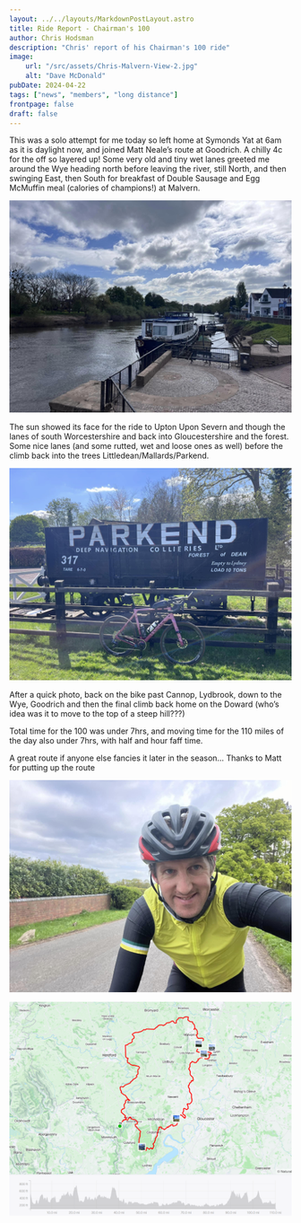 ```yaml
---
layout: ../../layouts/MarkdownPostLayout.astro
title: Ride Report - Chairman's 100
author: Chris Hodsman
description: "Chris' report of his Chairman's 100 ride"
image:
    url: "/src/assets/Chris-Malvern-View-2.jpg"
    alt: "Dave McDonald"
pubDate: 2024-04-22
tags: ["news", "members", "long distance"]
frontpage: false
draft: false
---
```

This was a solo attempt for me today so left home at Symonds Yat at 6am as it is daylight now, and joined Matt Neale’s route at Goodrich. A chilly 4c for the off so layered up! 
Some very old and tiny wet lanes greeted me around the Wye heading north before leaving the river, still North, and then swinging East, then South for breakfast of Double Sausage and Egg McMuffin meal (calories of champions!) at Malvern. 

![River View](../../assets/Chris-River.jpg)

The sun showed its face for the ride to Upton Upon Severn and though the lanes of south Worcestershire and back into Gloucestershire and the forest. Some nice lanes (and some rutted, wet and loose ones as well) before the climb back into the trees Littledean/Mallards/Parkend. 

![Bike at Parkend](../../assets/Chris-Parkend-Bike.jpg)

After a quick photo, back on the bike past Cannop, Lydbrook, down to the Wye, Goodrich and then the final climb back home on the Doward (who’s idea was it to move to the top of a steep hill???)

Total time for the 100 was under 7hrs, and moving time for the 110 miles of the day also under 7hrs, with half and hour faff time. 

A great route if anyone else fancies it later in the season… Thanks to Matt for putting up the route

![Chris Selfie](../../assets/Chris-Selfie.jpg)

![Chris Route](../../assets/Chris-route.png)